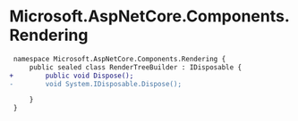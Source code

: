 # Microsoft.AspNetCore.Components.Rendering

``` diff
 namespace Microsoft.AspNetCore.Components.Rendering {
     public sealed class RenderTreeBuilder : IDisposable {
+        public void Dispose();
-        void System.IDisposable.Dispose();

     }
 }
```

